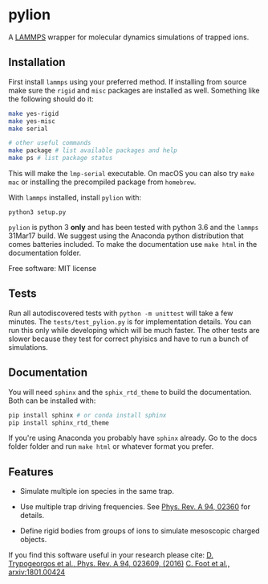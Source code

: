 
# pylion

A [LAMMPS](http://lammps.sandia.gov/) wrapper for molecular dynamics simulations of trapped ions.

## Installation

First install `lammps` using your preferred method.
If installing from source make sure the `rigid` and `misc` packages are installed as well.
Something like the following should do it:

~~~~bash
make yes-rigid
make yes-misc
make serial

# other useful commands
make package # list available packages and help
make ps # list package status
~~~~

This will make the `lmp-serial` executable.
On macOS you can also try `make mac` or installing the precompiled package from `homebrew`.

With `lammps` installed, install `pylion` with:
~~~
python3 setup.py
~~~
`pylion` is python 3 **only** and has been tested with python 3.6 and the `lammps` 31Mar17 build.
We suggest using the Anaconda python distribution that comes batteries included.
To make the documentation use `make html` in the documentation folder.

Free software: MIT license

## Tests

Run all autodiscovered tests with `python -m unittest` will take a few minutes.
The `tests/test_pylion.py` is for implementation details. You can run this only while developing which will be much faster.
The other tests are slower because they test for correct phyisics and have to run a bunch of simulations.

## Documentation

You will need `sphinx` and the `sphix_rtd_theme` to build the documentation.
Both can be installed with:

~~~bash
pip install sphinx # or conda install sphinx
pip install sphinx_rtd_theme
~~~

If you're using Anaconda you probably have `sphinx` already.
Go to the docs folder folder and run `make html` or whatever format you prefer.

## Features

* Simulate multiple ion species in the same trap.

* Use multiple trap driving frequencies. See [Phys. Rev. A 94, 02360](https://journals.aps.org/pra/abstract/10.1103/PhysRevA.94.023609) for details.

* Define rigid bodies from groups of ions to simulate mesoscopic charged objects.

If you find this software useful in your research please cite:
[D. Trypogeorgos et al., Phys. Rev. A 94, 023609, (2016)](https://journals.aps.org/pra/abstract/10.1103/PhysRevA.94.023609)
[C. Foot et al., arxiv:1801.00424](http://arxiv.org/abs/1801.00424)
